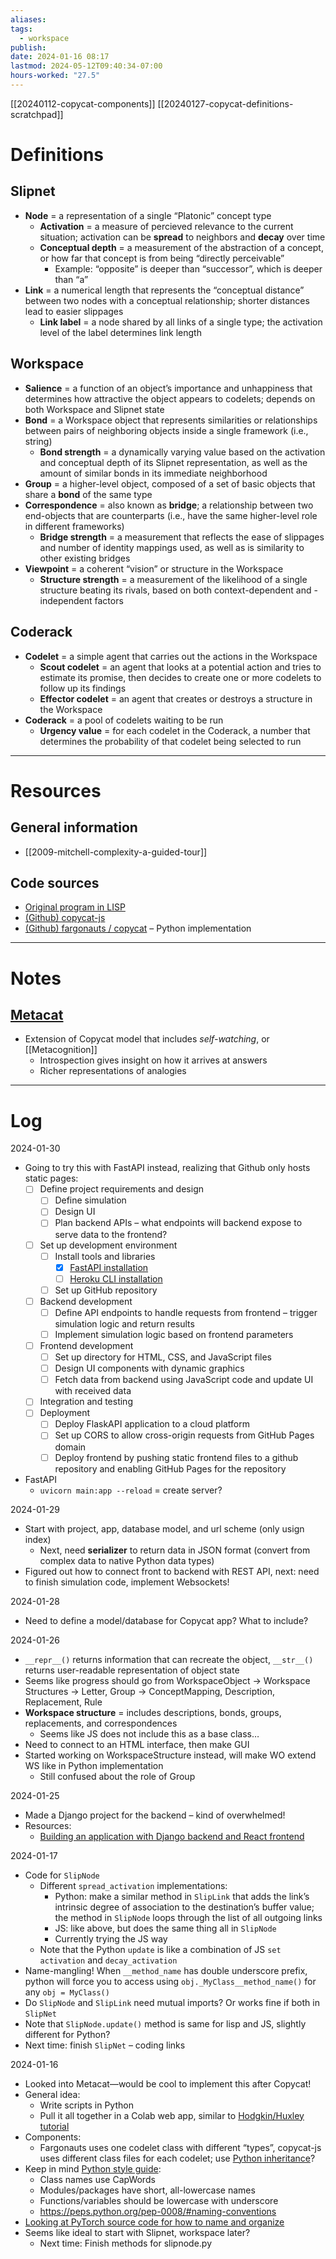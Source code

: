 ```yaml
---
aliases: 
tags:
  - workspace
publish: 
date: 2024-01-16 08:17
lastmod: 2024-05-12T09:40:34-07:00
hours-worked: "27.5"
---
```


[[20240112-copycat-components]]
[[20240127-copycat-definitions-scratchpad]]

# Definitions

## Slipnet

- **Node** = a representation of a single “Platonic” concept type
	- **Activation** = a measure of percieved relevance to the current situation; activation can be **spread** to neighbors and **decay** over time
	- **Conceptual depth** = a measurement of the abstraction of a concept, or how far that concept is from being “directly perceivable”
		- Example: “opposite” is deeper than “successor”, which is deeper than “a”
- **Link** = a numerical length that represents the “conceptual distance” between two nodes with a conceptual relationship; shorter distances lead to easier slippages
	- **Link label** = a node shared by all links of a single type; the activation level of the label determines link length

## Workspace

- **Salience** = a function of an object’s importance and unhappiness that determines how attractive the object appears to codelets; depends on both Workspace and Slipnet state
- **Bond** = a Workspace object that represents similarities or relationships between pairs of neighboring objects inside a single framework (i.e., string)
	- **Bond strength** = a dynamically varying value based on the activation and conceptual depth of its Slipnet representation, as well as the amount of similar bonds in its immediate neighborhood
- **Group** = a higher-level object, composed of a set of basic objects that share a **bond** of the same type
- **Correspondence** = also known as **bridge**; a relationship between two end-objects that are counterparts (i.e., have the same higher-level role in different frameworks)
	- **Bridge strength** = a measurement that reflects the ease of slippages and number of identity mappings used, as well as is similarity to other existing bridges
- **Viewpoint** = a coherent “vision” or structure in the Workspace
	- **Structure strength** = a measurement of the likelihood of a single structure beating its rivals, based on both context-dependent and -independent factors

## Coderack

- **Codelet** = a simple agent that carries out the actions in the Workspace
	- **Scout codelet** = an agent that looks at a potential action and tries to estimate its promise, then decides to create one or more codelets to follow up its findings
	- **Effector codelet** = an agent that creates or destroys a structure in the Workspace
- **Coderack** = a pool of codelets waiting to be run
	- **Urgency value** = for each codelet in the Coderack, a number that determines the probability of that codelet being selected to run

---
# Resources

## General information
- [[2009-mitchell-complexity-a-guided-tour]]

## Code sources

- [Original program in LISP](https://github.com/fargonauts/copycat-lisp)
- [(Github) copycat-js](https://github.com/Paul-G2/copycat-js?tab=readme-ov-file)
- [(Github) fargonauts / copycat](https://github.com/fargonauts/copycat?tab=readme-ov-file) – Python implementation

---

# Notes

## [Metacat](https://science.slc.edu/jmarshall/metacat/)

- Extension of Copycat model that includes *self-watching*, or [[Metacognition]]
	- Introspection gives insight on how it arrives at answers
	- Richer representations of analogies


---
# Log

2024-01-30
- Going to try this with FastAPI instead, realizing that Github only hosts static pages:
	- [ ] Define project requirements and design
		- [ ] Define simulation
		- [ ] Design UI
		- [ ] Plan backend APIs – what endpoints will backend expose to serve data to the frontend?
	- [ ] Set up development environment
		- [ ] Install tools and libraries
			- [x] [FastAPI installation](https://fastapi.tiangolo.com/#installation)
			- [ ] [Heroku CLI installation](https://devcenter.heroku.com/articles/getting-started-with-python#set-up)
		- [ ] Set up GitHub repository
	- [ ] Backend development
		- [ ] Define API endpoints to handle requests from frontend – trigger simulation logic and return results
		- [ ] Implement simulation logic based on frontend parameters
	- [ ] Frontend development
		- [ ] Set up directory for HTML, CSS, and JavaScript files
		- [ ] Design UI components with dynamic graphics
		- [ ] Fetch data from backend using JavaScript code and update UI with received data
	- [ ] Integration and testing
	- [ ] Deployment
		- [ ] Deploy FlaskAPI application to a cloud platform
		- [ ] Set up CORS to allow cross-origin requests from GitHub Pages domain
		- [ ] Deploy frontend by pushing static frontend files to a github repository and enabling GitHub Pages for the repository
- FastAPI
	- `uvicorn main:app --reload` = create server?

2024-01-29
- Start with project, app, database model, and url scheme (only usign index)
	- Next, need **serializer** to return data in JSON format (convert from complex data to native Python data types)
- Figured out how to connect front to backend with REST API, next: need to finish simulation code, implement Websockets!

2024-01-28
- Need to define a model/database for Copycat app? What to include?

2024-01-26
- `__repr__()` returns information that can recreate the object, `__str__()` returns user-readable representation of object state
- Seems like progress should go from WorkspaceObject → Workspace Structures → Letter, Group → ConceptMapping, Description, Replacement, Rule
- **Workspace structure** = includes descriptions, bonds, groups, replacements, and correspondences
	- Seems like JS does not include this as a base class…
- Need to connect to an HTML interface, then make GUI
- Started working on WorkspaceStructure instead, will make WO extend WS like in Python implementation
	- Still confused about the role of Group

2024-01-25
- Made a Django project for the backend – kind of overwhelmed!
- Resources:
	- [Building an application with Django backend and React frontend](https://www.digitalocean.com/community/tutorials/build-a-to-do-application-using-django-and-react#step-2-setting-up-the-apis)


2024-01-17
- Code for `SlipNode`
	- Different `spread_activation` implementations:
		- Python: make a similar method in `SlipLink` that adds the link’s intrinsic degree of association to the destination’s buffer value; the method in `SlipNode` loops through the list of all outgoing links
		- JS: like above, but does the same thing all in `SlipNode`
		- Currently trying the JS way
	- Note that the Python `update` is like a combination of JS `set activation` and `decay_activation`
- Name-mangling! When `__method_name` has double underscore prefix, python will force you to access using `obj._MyClass__method_name()` for any `obj = MyClass()`
- Do `SlipNode` and `SlipLink` need mutual imports? Or works fine if both in `SlipNet`
- Note that `SlipNode.update()` method is same for lisp and JS, slightly different for Python?
- Next time: finish `SlipNet` – coding links

2024-01-16
- Looked into Metacat—would be cool to implement this after Copycat!
- General idea:
	- Write scripts in Python
	- Pull it all together in a Colab web app, similar to [Hodgkin/Huxley tutorial](https://github.com/openworm/hodgkin_huxley_tutorial)
- Components: 
	- Fargonauts uses one codelet class with different “types”, copycat-js uses different class files for each codelet; use [Python inheritance](https://www.w3schools.com/python/python_inheritance.asp)?
- Keep in mind [Python style guide](https://peps.python.org/pep-0008/):
	- Class names use CapWords
	- Modules/packages have short, all-lowercase names
	- Functions/variables should be lowercase with underscore
	- https://peps.python.org/pep-0008/#naming-conventions
- [Looking at PyTorch source code for how to name and organize](https://github.com/pytorch/pytorch/tree/main/torch)
- Seems like ideal to start with Slipnet, workspace later?
	- Next time: Finish methods for slipnode.py